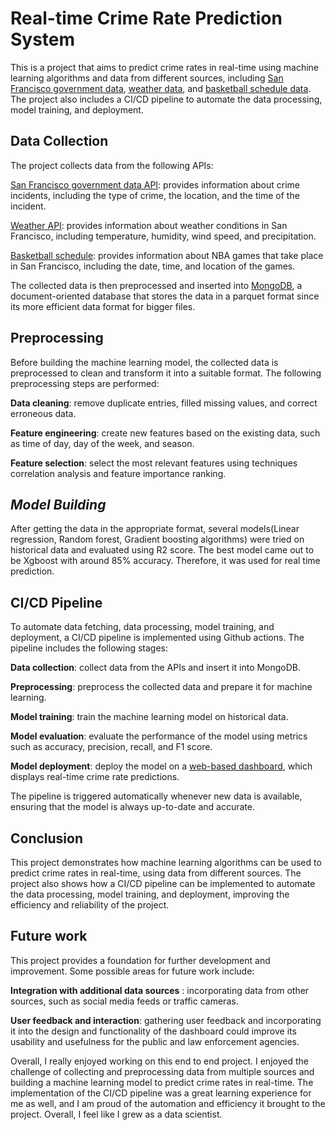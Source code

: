 # **Real-time Crime Rate Prediction System**


This is a project that aims to predict crime rates in real-time using machine learning algorithms and data from different sources, including [San Francisco government data](https://data.sfgov.org/Public-Safety/Police-Department-Incident-Reports-2018-to-Present/wg3w-h783), [weather data](https://dev.meteostat.net/python/), and [basketball schedule data](https://www.basketball-reference.com/). The project also includes a CI/CD pipeline to automate the data processing, model training, and deployment.

## **Data Collection**
The project collects data from the following APIs:

[San Francisco government data API](https://data.sfgov.org/Public-Safety/Police-Department-Incident-Reports-2018-to-Present/wg3w-h783): provides information about crime incidents, including the type of crime, the location, and the time of the incident.

[Weather API](https://dev.meteostat.net/python/): provides information about weather conditions in San Francisco, including temperature, humidity, wind speed, and precipitation.

[Basketball schedule](https://www.basketball-reference.com/): provides information about NBA games that take place in San Francisco, including the date, time, and location of the games.

The collected data is then preprocessed and inserted into [MongoDB](https://www.mongodb.com/), a document-oriented database that stores the data in a parquet format since its more efficient data format for bigger files. 



## **Preprocessing**

Before building the machine learning model, the collected data is preprocessed to clean and transform it into a suitable format. The following preprocessing steps are performed:

**Data cleaning**: remove duplicate entries, filled missing values, and correct erroneous data.

**Feature engineering**: create new features based on the existing data, such as time of day, day of the week, and season.

**Feature selection**: select the most relevant features using techniques correlation analysis and feature importance ranking.


## *Model Building*

After getting the data in the appropriate format, several models(Linear regression, Random forest, Gradient boosting algorithms) were tried on historical data and evaluated using R2 score. The best model came out to be Xgboost with around 85% accuracy. Therefore, it was used for real time prediction. 

## CI/CD Pipeline

To automate data fetching, data processing, model training, and deployment, a CI/CD pipeline is implemented using Github actions. The pipeline includes the following stages:

**Data collection**: collect data from the APIs and insert it into MongoDB.

**Preprocessing**: preprocess the collected data and prepare it for machine learning.

**Model training**: train the machine learning model on historical data.

**Model evaluation**: evaluate the performance of the model using metrics such as accuracy, precision, recall, and F1 score.

**Model deployment**: deploy the model on a [web-based dashboard](https://pjeena-real-time-crime-rate-detection-using-ci-cd-app-knxaip.streamlit.app/), which displays real-time crime rate predictions.


The pipeline is triggered automatically whenever new data is available, ensuring that the model is always up-to-date and accurate.

## Conclusion

This project demonstrates how machine learning algorithms can be used to predict crime rates in real-time, using data from different sources. The project also shows how a CI/CD pipeline can be implemented to automate the data processing, model training, and deployment, improving the efficiency and reliability of the project.

## Future work

This project provides a foundation for further development and improvement. Some possible areas for future work include:

**Integration with additional data sources** : incorporating data from other sources, such as social media feeds or traffic cameras.

**User feedback and interaction**: gathering user feedback and incorporating it into the design and functionality of the dashboard could improve its usability and usefulness for the public and law enforcement agencies.

Overall, I really enjoyed working on this end to end project. I enjoyed the challenge of collecting and preprocessing data from multiple sources and building a machine learning model to predict crime rates in real-time. The implementation of the CI/CD pipeline was a great learning experience for me as well, and I am proud of the automation and efficiency it brought to the project. Overall, I feel like I grew as a data scientist.


